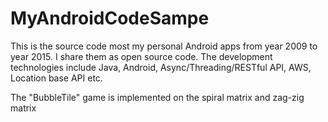# MyAndroidCodeSampe
This is the source code most my personal Android apps from year 2009 to year 2015. I share them as open source code. The development technologies include Java, Android, Async/Threading/RESTful API, AWS, Location base API etc.

The "BubbleTile" game is implemented on the spiral matrix and zag-zig matrix 
